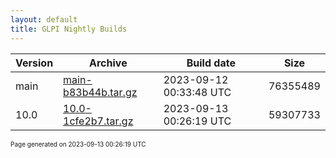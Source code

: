 ```yaml
---
layout: default
title: GLPI Nightly Builds
---
```


Version|Archive|Build date|Size
---|---|---|---
main|[main-b83b44b.tar.gz](main-b83b44b.tar.gz)|2023-09-12 00:33:48 UTC|76355489
10.0|[10.0-1cfe2b7.tar.gz](10.0-1cfe2b7.tar.gz)|2023-09-13 00:26:19 UTC|59307733

<font size="1">Page generated on 2023-09-13 00:26:19 UTC</font>
